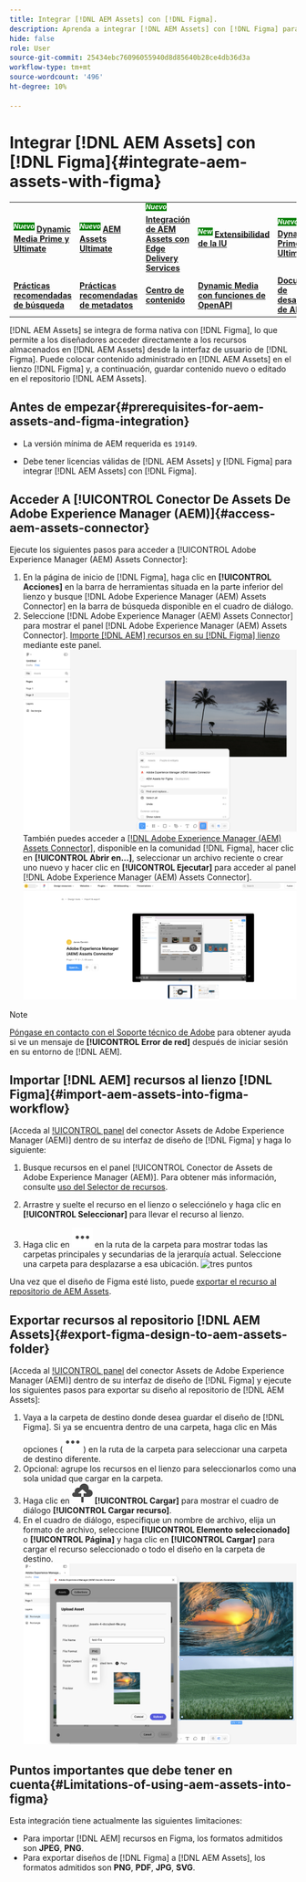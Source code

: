 ```yaml
---
title: Integrar [!DNL AEM Assets] con [!DNL Figma].
description: Aprenda a integrar [!DNL AEM Assets] con [!DNL Figma] para acceder a los recursos de su organización y utilizarlos en el flujo de trabajo de  [!DNL Figma] diseño.
hide: false
role: User
source-git-commit: 25434ebc76096055940d8d85640b28ce4db36d3a
workflow-type: tm+mt
source-wordcount: '496'
ht-degree: 10%

---
```



# Integrar [!DNL AEM Assets] con [!DNL Figma]{#integrate-aem-assets-with-figma}

<table>
    <tr>
        <td>
            <sup style= "background-color:#008000; color:#FFFFFF; font-weight:bold"><i>Nuevo</i></sup> <a href="/help/assets/dynamic-media/dm-prime-ultimate.md"><b>Dynamic Media Prime y Ultimate</b></a>
        </td>
        <td>
            <sup style= "background-color:#008000; color:#FFFFFF; font-weight:bold"><i>Nuevo</i></sup> <a href="/help/assets/assets-ultimate-overview.md"><b>AEM Assets Ultimate</b></a>
        </td>
        <td>
            <sup style= "background-color:#008000; color:#FFFFFF; font-weight:bold"><i>Nuevo</i></sup> <a href="/help/assets/integrate-aem-assets-edge-delivery-services.md"><b>Integración de AEM Assets con Edge Delivery Services</b></a>
        </td>
        <td>
            <sup style= "background-color:#008000; color:#FFFFFF; font-weight:bold"><i>New</i></sup> <a href="/help/assets/aem-assets-view-ui-extensibility.md"><b>Extensibilidad de la IU</b></a>
        </td>
          <td>
            <sup style= "background-color:#008000; color:#FFFFFF; font-weight:bold"><i>Nuevo</i></sup> <a href="/help/assets/dynamic-media/enable-dynamic-media-prime-and-ultimate.md"><b>Habilitar Dynamic Media Prime y Ultimate</b></a>
        </td>
    </tr>
    <tr>
        <td>
            <a href="/help/assets/search-best-practices.md"><b>Prácticas recomendadas de búsqueda</b></a>
        </td>
        <td>
            <a href="/help/assets/metadata-best-practices.md"><b>Prácticas recomendadas de metadatos</b></a>
        </td>
        <td>
            <a href="/help/assets/product-overview.md"><b>Centro de contenido</b></a>
        </td>
        <td>
            <a href="/help/assets/dynamic-media-open-apis-overview.md"><b>Dynamic Media con funciones de OpenAPI</b></a>
        </td>
        <td>
            <a href="https://developer.adobe.com/experience-cloud/experience-manager-apis/"><b>Documentación de desarrollador de AEM Assets</b></a>
        </td>
    </tr>
</table>

[!DNL AEM Assets] se integra de forma nativa con [!DNL Figma], lo que permite a los diseñadores acceder directamente a los recursos almacenados en [!DNL AEM Assets] desde la interfaz de usuario de [!DNL Figma]. Puede colocar contenido administrado en [!DNL AEM Assets] en el lienzo [!DNL Figma] y, a continuación, guardar contenido nuevo o editado en el repositorio [!DNL AEM Assets].

## Antes de empezar{#prerequisites-for-aem-assets-and-figma-integration}

* La versión mínima de AEM requerida es `19149`.

* Debe tener licencias válidas de [!DNL AEM Assets] y [!DNL Figma] para integrar [!DNL AEM Assets] con [!DNL Figma].

## Acceder A [!UICONTROL Conector De Assets De Adobe Experience Manager (AEM)]{#access-aem-assets-connector}

Ejecute los siguientes pasos para acceder a [!UICONTROL Adobe Experience Manager (AEM) Assets Connector]:

1. En la página de inicio de [!DNL Figma], haga clic en **[!UICONTROL Acciones]** en la barra de herramientas situada en la parte inferior del lienzo y busque [!DNL Adobe Experience Manager (AEM) Assets Connector] en la barra de búsqueda disponible en el cuadro de diálogo.
1. Seleccione [!DNL Adobe Experience Manager (AEM) Assets Connector] para mostrar el panel [!DNL Adobe Experience Manager (AEM) Assets Connector]. [Importe [!DNL AEM] recursos en su [!DNL Figma] lienzo](#import-aem-assets-into-figma-workflow) mediante este panel.
   ![acciones](/help/assets/assets/actions-on-figma.png)
También puedes acceder a [[!DNL Adobe Experience Manager (AEM) Assets Connector]](https://www.figma.com/community/plugin/1512561378275712210/adobe-experience-manager-aem-assets-connector), disponible en la comunidad [!DNL Figma], hacer clic en **[!UICONTROL Abrir en...]**, seleccionar un archivo reciente o crear uno nuevo y hacer clic en **[!UICONTROL Ejecutar]** para acceder al panel [!DNL Adobe Experience Manager (AEM) Assets Connector].
   ![plugin-page-on-figma-community](/help/assets/assets/plugin-page-on-figma-community.png)

>[!NOTE]
>
> [Póngase en contacto con el Soporte técnico de Adobe](https://helpx.adobe.com/contact.html) para obtener ayuda si ve un mensaje de **[!UICONTROL Error de red]** después de iniciar sesión en su entorno de [!DNL AEM].

## Importar [!DNL AEM] recursos al lienzo [!DNL Figma]{#import-aem-assets-into-figma-workflow}

[Acceda al [!UICONTROL panel](#access-aem-assets-connector) del conector Assets de Adobe Experience Manager (AEM)] dentro de su interfaz de diseño de [!DNL Figma] y haga lo siguiente:

1. Busque recursos en el panel [!UICONTROL Conector de Assets de Adobe Experience Manager (AEM)]. Para obtener más información, consulte [uso del Selector de recursos](https://experienceleague.adobe.com/en/docs/experience-manager-cloud-service/content/assets/manage/asset-selector/overview-asset-selector#using-asset-selector).

1. Arrastre y suelte el recurso en el lienzo o selecciónelo y haga clic en **[!UICONTROL Seleccionar]** para llevar el recurso al lienzo.

1. Haga clic en ![tres puntos](/help/assets/assets/three-dots.svg) en la ruta de la carpeta para mostrar todas las carpetas principales y secundarias de la jerarquía actual. Seleccione una carpeta para desplazarse a esa ubicación.
   ![tres puntos](/help/assets/assets/assets-folder-structure.png)

Una vez que el diseño de Figma esté listo, puede [exportar el recurso al repositorio de AEM Assets](#export-figma-design-to-aem-assets-folder).

## Exportar recursos al repositorio [!DNL AEM Assets]{#export-figma-design-to-aem-assets-folder}

[Acceda al [!UICONTROL panel](#access-aem-assets-connector) del conector Assets de Adobe Experience Manager (AEM)] dentro de su interfaz de diseño de [!DNL Figma] y ejecute los siguientes pasos para exportar su diseño al repositorio de [!DNL AEM Assets]:

1. Vaya a la carpeta de destino donde desea guardar el diseño de [!DNL Figma]. Si ya se encuentra dentro de una carpeta, haga clic en Más opciones (![tres puntos](/help/assets/assets/three-dots.svg)) en la ruta de la carpeta para seleccionar una carpeta de destino diferente.
1. Opcional: agrupe los recursos en el lienzo para seleccionarlos como una sola unidad que cargar en la carpeta.
1. Haga clic en ![cargar archivo](/help/assets/assets/upload-icon.svg) **[!UICONTROL Cargar]** para mostrar el cuadro de diálogo **[!UICONTROL Cargar recurso]**.
1. En el cuadro de diálogo, especifique un nombre de archivo, elija un formato de archivo, seleccione **[!UICONTROL Elemento seleccionado]** o **[!UICONTROL Página]** y haga clic en **[!UICONTROL Cargar]** para cargar el recurso seleccionado o todo el diseño en la carpeta de destino.
   ![cargar diseño figma](/help/assets/assets/upload-figma-design.png)

## Puntos importantes que debe tener en cuenta{#Limitations-of-using-aem-assets-into-figma}

Esta integración tiene actualmente las siguientes limitaciones:

* Para importar [!DNL AEM] recursos en Figma, los formatos admitidos son **JPEG**, **PNG**.
* Para exportar diseños de [!DNL Figma] a [!DNL AEM Assets], los formatos admitidos son **PNG**, **PDF**, **JPG**, **SVG**.



